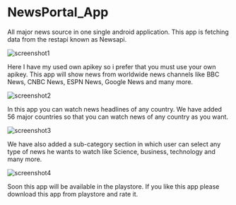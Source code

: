 # NewsPortal_App
All major news source in one single android application.
This app is fetching data from the restapi known as Newsapi.

![screenshot1](https://user-images.githubusercontent.com/37297748/53695717-090a8400-3de5-11e9-9316-a7d54bf439f9.png)




Here I have my used own apikey so i prefer that you must use your own apikey.
This app will show news from worldwide news channels like BBC News, CNBC News, ESPN News, Google News and many more.

![screenshot2](https://user-images.githubusercontent.com/37297748/53695730-2c353380-3de5-11e9-8aaf-0f5d16a038a9.png)




In this app you can watch news headlines of any country. We have added 56 major 
countries so that you can watch news of any country as you want.

![screenshot3](https://user-images.githubusercontent.com/37297748/53695737-43742100-3de5-11e9-8cc8-2722a21f081c.png)




We have also added a sub-category section in which user can select any type of news he wants to watch like Science, business, technology and many more. 

![screenshot4](https://user-images.githubusercontent.com/37297748/53695744-60105900-3de5-11e9-9410-a1e0e43c84f1.png)




Soon this app will be available in the playstore. If you like this app please download this app from playstore and rate it.
